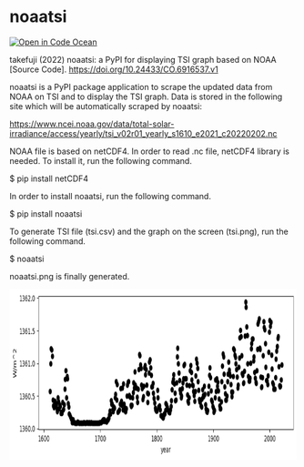 # noaatsi

[![Open in Code Ocean](https://codeocean.com/codeocean-assets/badge/open-in-code-ocean.svg)](https://codeocean.com/capsule/5710884/tree )

takefuji (2022) noaatsi: a PyPI for displaying TSI graph based on NOAA [Source Code]. https://doi.org/10.24433/CO.6916537.v1

noaatsi is a PyPI package application to scrape the updated data from NOAA on TSI and to display the TSI graph.
Data is stored in the following site which will be automatically scraped by noaatsi:

https://www.ncei.noaa.gov/data/total-solar-irradiance/access/yearly/tsi_v02r01_yearly_s1610_e2021_c20220202.nc

NOAA file is based on netCDF4.
In order to read .nc file, netCDF4 library is needed. To install it, run the following command.

$ pip install netCDF4

In order to install noaatsi, run the following command.

$ pip install noaatsi

To generate TSI file (tsi.csv) and the graph on the screen (tsi.png), run the following command.

$ noaatsi


noaatsi.png is finally generated.

<img src='https://github.com/ytakefuji/noaatsi/raw/main/noaatsi.png' height=300 width=900>

